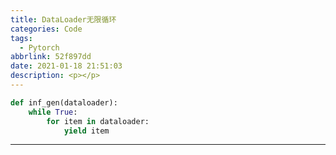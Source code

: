 ```yaml
---
title: DataLoader无限循环
categories: Code
tags:
  - Pytorch
abbrlink: 52f897dd
date: 2021-01-18 21:51:03
description: <p></p>
---
```


```Python
def inf_gen(dataloader):
    while True:
        for item in dataloader:
            yield item
```

---
